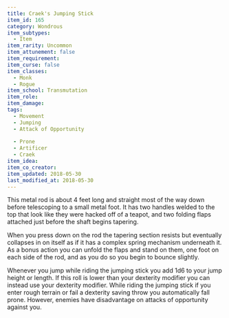 ```yaml
---
title: Craek's Jumping Stick
item_id: 165
category: Wondrous
item_subtypes:
  - Item
item_rarity: Uncommon
item_attunement: false
item_requirement:
item_curse: false
item_classes:
  - Monk
  - Rogue
item_school: Transmutation
item_role:
item_damage:
tags:
  - Movement
  - Jumping
  - Attack of Opportunity
  
  - Prone
  - Artificer
  - Craek
item_idea:
item_co_creator:
item_updated: 2018-05-30
last_modified_at: 2018-05-30
---
```


This metal rod is about 4 feet long and straight most of the way down before telescoping to a small metal foot. It has two handles welded to the top that look like they were hacked off of a teapot, and two folding flaps attached just before the shaft begins tapering.

When you press down on the rod the tapering section resists but eventually collapses in on itself as if it has a complex spring mechanism underneath it.
As a bonus action you can unfold the flaps and stand on them, one foot on each side of the rod, and as you do so you begin to bounce slightly.

Whenever you jump while riding the jumping stick you add 1d6 to your jump height or length. If this roll is lower than your dexterity modifier you can instead use your dexterity modifier.
While riding the jumping stick if you enter rough terrain or fail a dexterity saving throw you automatically fall prone. However, enemies have disadvantage on attacks of opportunity against you.
